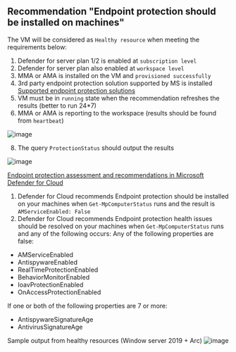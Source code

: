 ## Recommendation "Endpoint protection should be installed on machines"

The VM will be considered as `Healthy resource` when meeting the requirements below:
1. Defender for server plan 1/2 is enabled at `subscription level`
2. Defender for server plan also enabled at `workspace level`
3. MMA or AMA is installed on the VM and `provisioned successfully`
4. 3rd party endpoint protection solution supported by MS is installed [Supported endpoint protection solutions](https://learn.microsoft.com/en-us/azure/defender-for-cloud/supported-machines-endpoint-solutions-clouds-servers?tabs=features-windows#supported-endpoint-protection-solutions)
5. VM must be in `running` state when the recommendation refreshes the results (better to run 24*7)
6. MMA or AMA is reporting to the workspace (results should be found from `heartbeat`)

![image](https://user-images.githubusercontent.com/96930989/211691888-58efdbf5-c84b-44c3-8cf6-2bdfb3596146.png)

8. The query `ProtectionStatus` should output the results

![image](https://user-images.githubusercontent.com/96930989/211691952-851a9ff2-5443-4777-bfd4-0bcb0d861db1.png)

[Endpoint protection assessment and recommendations in Microsoft Defender for Cloud](https://learn.microsoft.com/en-us/azure/defender-for-cloud/endpoint-protection-recommendations-technical#windows-defender)

1. Defender for Cloud recommends Endpoint protection should be installed on your machines when `Get-MpComputerStatus` runs and the result is `AMServiceEnabled: False`
2. Defender for Cloud recommends Endpoint protection health issues should be resolved on your machines when `Get-MpComputerStatus` runs and any of the following occurs:
Any of the following properties are false:
* AMServiceEnabled
* AntispywareEnabled
* RealTimeProtectionEnabled
* BehaviorMonitorEnabled
* IoavProtectionEnabled
* OnAccessProtectionEnabled

If one or both of the following properties are 7 or more:
* AntispywareSignatureAge
* AntivirusSignatureAge

Sample output from healthy resources (Window server 2019 + Arc)
![image](https://user-images.githubusercontent.com/96930989/211692355-9bcfde75-3203-4b1c-a8e4-6809f13cea66.png)
